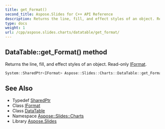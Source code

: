 ```yaml
---
title: get_Format()
second_title: Aspose.Slides for C++ API Reference
description: Returns the line, fill, and effect styles of an object. Read-only IFormat.
type: docs
weight: 1
url: /cpp/aspose.slides.charts/datatable/get_format/
---
```

## DataTable::get_Format() method


Returns the line, fill, and effect styles of an object. Read-only [IFormat](../../iformat/).

```cpp
System::SharedPtr<IFormat> Aspose::Slides::Charts::DataTable::get_Format() override
```

## See Also

* Typedef [SharedPtr](../../system/sharedptr/)
* Class [IFormat](../iformat/)
* Class [DataTable](./)
* Namespace [Aspose::Slides::Charts](../)
* Library [Aspose.Slides](../../)